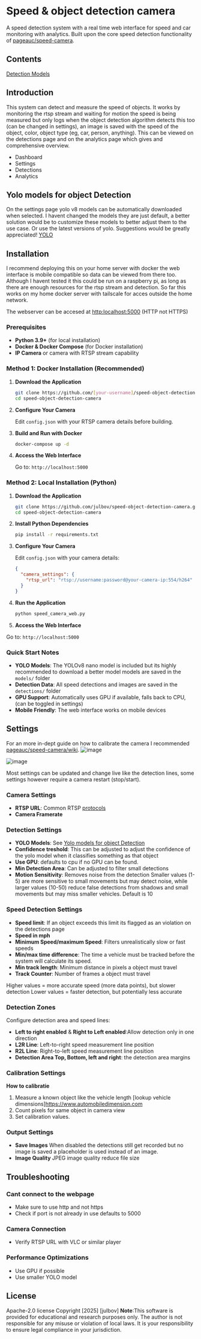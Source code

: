 # Speed & object detection camera

A speed detection system with a real time web interface for speed and car monitoring with analytics. Built upon the core speed detection functionality of [pageauc/speed-camera](https://github.com/pageauc/speed-camera/tree/master).

## Contents
[Detection Models](#yolo-models-for-object-detection)

## Introduction
This system can detect and measure the speed of objects. It works by monitoring the rtsp stream and waiting for motion the speed is being measured but only logs when the object detection algorithm detects this too (can be changed in settings), an image is saved with the speed of the object, color, object type (eg, car, person, anything). This can be viewed on the detections page and on the analytics page which gives and comprehensive overview.

- Dashboard
- Settings
- Detections
- Analytics


## Yolo models for object Detection

On the settings page yolo v8 models can be automatically downloaded when selected. I havent changed the models they are just default, a better solution would be to customize these models to better adjust them to the use case. Or use the latest versions of yolo. Suggestions would be greatly appreciated! [YOLO](https://github.com/ultralytics/ultralytics)

## Installation
I recommend deploying this on your home server with docker the web interface is mobile compatible so data can be viewed from there too. Although I havent tested it this could be run on a raspberry pi, as long as there are enough resources for the rtsp stream and detection. So far this works on my home docker server with tailscale for acces outside the home network.

The webserver can be accesed at <http:localhost:5000> (HTTP not HTTPS)

### Prerequisites

- **Python 3.9+** (for local installation)
- **Docker & Docker Compose** (for Docker installation)
- **IP Camera** or camera with RTSP stream capability

### Method 1: Docker Installation (Recommended)

1. **Download the Application**

   ```bash
   git clone https://github.com/[your-username]/speed-object-detection-camera.git
   cd speed-object-detection-camera
   ```
2. **Configure Your Camera**

   Edit `config.json` with your RTSP camera details before building.
3. **Build and Run with Docker**

   ```bash
   docker-compose up -d
   ```
4. **Access the Web Interface**

   Go to: `http://localhost:5000`

### Method 2: Local Installation (Python)

1. **Download the Application**

   ```bash
   git clone https://github.com/julbov/speed-object-detection-camera.git
   cd speed-object-detection-camera
   ```
2. **Install Python Dependencies**

   ```bash
   pip install -r requirements.txt
   ```
3. **Configure Your Camera**

   Edit `config.json` with your camera details:

   ```json
   {
     "camera_settings": {
       "rtsp_url": "rtsp://username:password@your-camera-ip:554/h264"
     }
   }
   ```
4. **Run the Application**

   ```bash
   python speed_camera_web.py
   ```
5. **Access the Web Interface**

  Go to: `http://localhost:5000`



### Quick Start Notes

- **YOLO Models**: The YOLOv8 nano model is included but its highly recommended to download a better model models are saved in the `models/` folder
- **Detection Data**: All speed detections and images are saved in the `detections/` folder
- **GPU Support**: Automatically uses GPU if available, falls back to CPU, (can be toggled in settings)
- **Mobile Friendly**: The web interface works on mobile devices

## Settings
For an more in-dept guide on how to calibrate the camera I recommended [pageauc/speed-camera/wiki](https://github.com/pageauc/speed-camera/wiki/Calibrate-Camera-for-Distance).
![image](https://github.com/user-attachments/assets/248a1d8f-54bb-471b-9a10-d2dc118ad066)

![image](https://github.com/user-attachments/assets/17fd439c-e190-4f23-85c0-5925ff626747)

Most settings can be updated and change live like the detection lines, some settings however require a camera restart (stop/start).

### Camera Settings
- **RTSP URL**: Common RTSP [protocols](https://www.getscw.com/decoding/rtsp)
- **Camera Framerate**

### Detection Settings
- **YOLO Models**: See [Yolo models for object Detection](#yolo-models-for-object-detection)
- **Confidence treshold**: This can be adjusted to adjust the confidence of the yolo model when it classifies something as that object
- **Use GPU**: defaults to cpu if no GPU can be found.
- **Min Detection Area**: Can be adjusted to filter small detections
- **Motion Sensitivity**: Removes noise from the detection Smaller values (1-5) are more sensitive to small movements but may detect noise, while larger values (10-50) reduce false detections from shadows and small movements but may miss smaller vehicles. Default is 10
 

### Speed Detection Settings
- **Speed limit**: If an object exceeds this limit its flagged as an violation on the detections page
- **Speed in mph**
- **Minimum Speed/maximum Speed**: Filters unrealistically slow or fast speeds
- **Min/max time difference**: The time a vehicle must be tracked before the system will calculate its speed.
- **Min track length**: Minimum distance in pixels a object must travel
- **Track Counter**: Number of frames a object must travel

Higher values = more accurate speed (more data points), but slower detection
Lower values = faster detection, but potentially less accurate




### Detection Zones

Configure detection area and speed lines:

- **Left to right enabled** & **Right to Left enabled**:Allow detection only in one direction
- **L2R Line**: Left-to-right speed measurement line position
- **R2L Line**: Right-to-left speed measurement line position
- **Detection Area Top, Bottom, left and right**: the detection area margins

### Calibration Settings



**How to calibratie**
1. Measure a known object like the vehicle length [lookup vehicle dimensions]https://www.automobiledimension.com
2. Count pixels for same object in camera view
3. Set calibration values.

### Output Settings
- **Save Images** When disabled the detections still get recorded but no image is saved a placeholder is used instead of an image.
- **Image Quality** JPEG image quality reduce file size


## Troubleshooting

### Cant connect to the webpage
- Make sure to use http and not https
- Check if port is not already in use defaults to 5000

### Camera Connection

- Verify RTSP URL with VLC or similar player

### Performance Optimizations

- Use GPU if possible
- Use smaller YOLO model



## License
   Apache-2.0 license
   Copyright [2025] [julbov]
**Note**:This software is provided for educational and research purposes only. The author is not responsible for any misuse or violation of local laws. It is your responsibility to ensure legal compliance in your jurisdiction.

